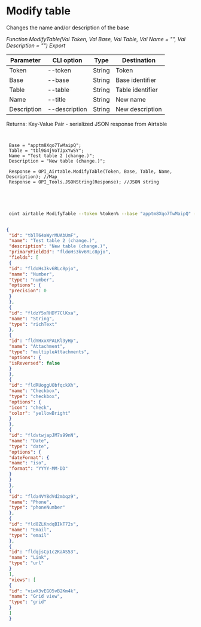 ﻿---
sidebar_position: 2
---

# Modify table
 Changes the name and/or description of the base


*Function ModifyTable(Val Token, Val Base, Val Table, Val Name = "", Val Description = "") Export*

 | Parameter | CLI option | Type | Destination |
 |-|-|-|-|
 | Token | --token | String | Token |
 | Base | --base | String | Base identifier |
 | Table | --table | String | Table identifier |
 | Name | --title | String | New name |
 | Description | --description | String | New description |

 
 Returns: Key-Value Pair - serialized JSON response from Airtable

```bsl title="Code example"
	
 
 Base = "apptm8Xqo7TwMaipQ";
 Table = "tbl9G4jVoTJpxYwSY";
 Name = "Test table 2 (change.)";
 Description = "New table (change.)";
 
 Response = OPI_Airtable.ModifyTable(Token, Base, Table, Name, Description); //Map
 Response = OPI_Tools.JSONString(Response); //JSON string
 

	
```

```sh title="CLI command example"
 
 oint airtable ModifyTable --token %token% --base "apptm8Xqo7TwMaipQ" --table "tbl9G4jVoTJpxYwSY" --title "Test table 2 (change.)" --description "New table (change.)"

```


```json title="Result"

{
 "id": "tblT64aWyrMUAbUmF",
 "name": "Test table 2 (change.)",
 "description": "New table (change.)",
 "primaryFieldId": "fldoHs3kv6RLc8pjo",
 "fields": [
 {
 "id": "fldoHs3kv6RLc8pjo",
 "name": "Number",
 "type": "number",
 "options": {
 "precision": 0
 }
 },
 {
 "id": "fldzY5xRHDY7ClKxa",
 "name": "String",
 "type": "richText"
 },
 {
 "id": "fldYHxxXPALKl3yHp",
 "name": "Attachment",
 "type": "multipleAttachments",
 "options": {
 "isReversed": false
 }
 },
 {
 "id": "fldRUoggUObfqckXh",
 "name": "Checkbox",
 "type": "checkbox",
 "options": {
 "icon": "check",
 "color": "yellowBright"
 }
 },
 {
 "id": "fldvtwjapJM7s99nN",
 "name": "Date",
 "type": "date",
 "options": {
 "dateFormat": {
 "name": "iso",
 "format": "YYYY-MM-DD"
 }
 }
 },
 {
 "id": "flda4VY8dVd2mbqz9",
 "name": "Phone",
 "type": "phoneNumber"
 },
 {
 "id": "fld8ZLKndqBIkT72s",
 "name": "Email",
 "type": "email"
 },
 {
 "id": "fldqjsCp1c2KaAS53",
 "name": "Link",
 "type": "url"
 }
 ],
 "views": [
 {
 "id": "viwX3vEGO5vB2Km4k",
 "name": "Grid view",
 "type": "grid"
 }
 ]
 }

```
